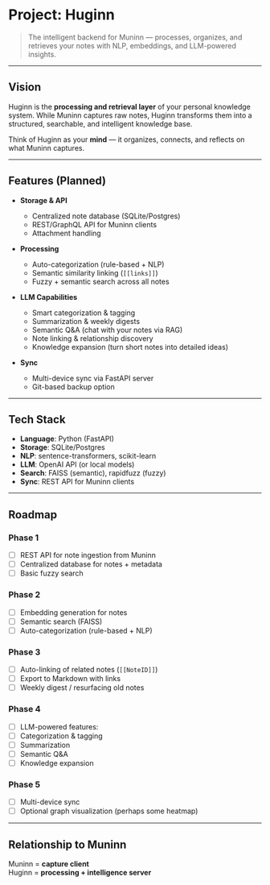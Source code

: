 # Project: Huginn

> The intelligent backend for Muninn — processes, organizes, and retrieves your
> notes with NLP, embeddings, and LLM-powered insights.

---

## Vision

Huginn is the **processing and retrieval layer** of your personal knowledge
system. While Muninn captures raw notes, Huginn transforms them into a
structured, searchable, and intelligent knowledge base.

Think of Huginn as your **mind** — it organizes, connects, and reflects on what
Muninn captures.

---

## Features (Planned)

- **Storage & API**
  - Centralized note database (SQLite/Postgres)
  - REST/GraphQL API for Muninn clients
  - Attachment handling

- **Processing**
  - Auto-categorization (rule-based + NLP)
  - Semantic similarity linking (`[[links]]`)
  - Fuzzy + semantic search across all notes

- **LLM Capabilities**
  - Smart categorization & tagging
  - Summarization & weekly digests
  - Semantic Q&A (chat with your notes via RAG)
  - Note linking & relationship discovery
  - Knowledge expansion (turn short notes into detailed ideas)

- **Sync**
  - Multi-device sync via FastAPI server
  - Git-based backup option

---

## Tech Stack

- **Language**: Python (FastAPI)
- **Storage**: SQLite/Postgres
- **NLP**: sentence-transformers, scikit-learn
- **LLM**: OpenAI API (or local models)
- **Search**: FAISS (semantic), rapidfuzz (fuzzy)
- **Sync**: REST API for Muninn clients

---

## Roadmap

### Phase 1
- [ ] REST API for note ingestion from Muninn
- [ ] Centralized database for notes + metadata
- [ ] Basic fuzzy search

### Phase 2
- [ ] Embedding generation for notes
- [ ] Semantic search (FAISS)
- [ ] Auto-categorization (rule-based + NLP)

### Phase 3
- [ ] Auto-linking of related notes (`[[NoteID]]`)
- [ ] Export to Markdown with links
- [ ] Weekly digest / resurfacing old notes

### Phase 4
- [ ] LLM-powered features:
- [ ] Categorization & tagging
- [ ] Summarization
- [ ] Semantic Q&A
- [ ] Knowledge expansion

### Phase 5
- [ ] Multi-device sync
- [ ] Optional graph visualization (perhaps some heatmap)

---

## Relationship to Muninn

Muninn = **capture client**  
Huginn = **processing + intelligence server**

